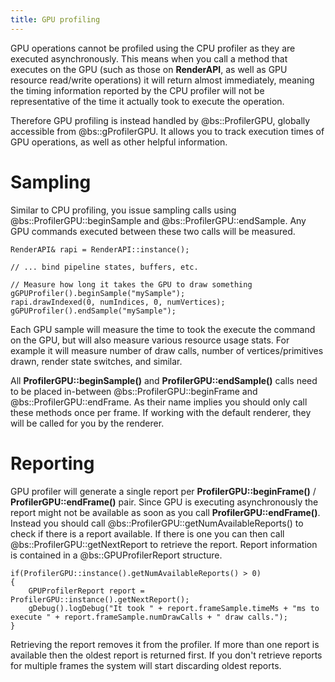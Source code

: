 ```yaml
---
title: GPU profiling
---
```


GPU operations cannot be profiled using the CPU profiler as they are executed asynchronously. This means when you call a method that executes on the GPU (such as those on **RenderAPI**, as well as GPU resource read/write operations) it will return almost immediately, meaning the timing information reported by the CPU profiler will not be representative of the time it actually took to execute the operation. 

Therefore GPU profiling is instead handled by @bs::ProfilerGPU, globally accessible from @bs::gProfilerGPU. It allows you to track execution times of GPU operations, as well as other helpful information.

# Sampling

Similar to CPU profiling, you issue sampling calls using @bs::ProfilerGPU::beginSample and @bs::ProfilerGPU::endSample. Any GPU commands executed between these two calls will be measured.

~~~~~~~~~~~~~{.cpp}
RenderAPI& rapi = RenderAPI::instance();

// ... bind pipeline states, buffers, etc.

// Measure how long it takes the GPU to draw something
gGPUProfiler().beginSample("mySample");
rapi.drawIndexed(0, numIndices, 0, numVertices);
gGPUProfiler().endSample("mySample");
~~~~~~~~~~~~~

Each GPU sample will measure the time to took the execute the command on the GPU, but will also measure various resource usage stats. For example it will measure number of draw calls, number of vertices/primitives drawn, render state switches, and similar.

All **ProfilerGPU::beginSample()** and **ProfilerGPU::endSample()** calls need to be placed in-between @bs::ProfilerGPU::beginFrame and @bs::ProfilerGPU::endFrame. As their name implies you should only call these methods once per frame. If working with the default renderer, they will be called for you by the renderer.

# Reporting

GPU profiler will generate a single report per **ProfilerGPU::beginFrame()** / **ProfilerGPU::endFrame()** pair. Since GPU is executing asynchronously the report might not be available as soon as you call **ProfilerGPU::endFrame()**. Instead you should call @bs::ProfilerGPU::getNumAvailableReports() to check if there is a report available. If there is one you can then call @bs::ProfilerGPU::getNextReport to retrieve the report. Report information is contained in a @bs::GPUProfilerReport structure.

~~~~~~~~~~~~~{.cpp}
if(ProfilerGPU::instance().getNumAvailableReports() > 0)
{
	GPUProfilerReport report = ProfilerGPU::instance().getNextReport(); 
	gDebug().logDebug("It took " + report.frameSample.timeMs + "ms to execute " + report.frameSample.numDrawCalls + " draw calls.");
}
~~~~~~~~~~~~~

Retrieving the report removes it from the profiler. If more than one report is available then the oldest report is returned first. If you don't retrieve reports for multiple frames the system will start discarding oldest reports.
